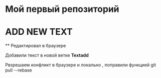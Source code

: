 # Мой первый репозиторий

# ADD NEW TEXT

** Редактировал в браузере

Добавили текст в новой ветке **Textadd**


Рвзрешаем конфликт в браузере
и локально , поправили функцией git pull --rebase